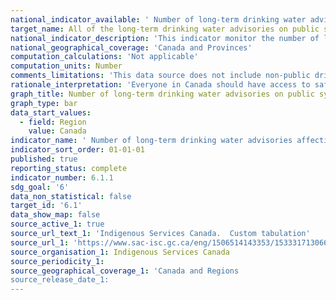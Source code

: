 ```yaml
---
national_indicator_available: ' Number of long-term drinking water advisories affecting First Nations drinking water systems'
target_name: All of the long-term drinking water advisories on public systems on reserve are to be resolved
national_indicator_description: 'This indicator monitor the number of long-term drinking water advisories on public systems on First Nations communities.'
national_geographical_coverage: 'Canada and Provinces'
computation_calculations: 'Not applicable'
computation_units: Number
comments_limitations: 'This data source does not include non-public drinking water systems on reserves and is limited to communities south of the 60th parallel.'
rationale_interpretation: 'Everyone in Canada should have access to safe, clean drinking water. The Government of Canada is working with First Nations communities to: improve water infrastructure on reserves; end long-term drinking water advisories on public systems on reserves; prevent short-term advisories from becoming long-term.'
graph_title: Number of long-term drinking water advisories on public systems on reserve
graph_type: bar
data_start_values:
  - field: Region
    value: Canada
indicator_name: ' Number of long-term drinking water advisories affecting First Nations drinking water systems'
indicator_sort_order: 01-01-01
published: true
reporting_status: complete
indicator_number: 6.1.1
sdg_goal: '6'
data_non_statistical: false
target_id: '6.1'
data_show_map: false
source_active_1: true
source_url_text_1: 'Indigenous Services Canada.  Custom tabulation'
source_url_1: 'https://www.sac-isc.gc.ca/eng/1506514143353/1533317130660'
source_organisation_1: Indigenous Services Canada
source_periodicity_1: 
source_geographical_coverage_1: 'Canada and Regions
source_release_date_1: 
---
```


